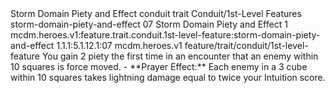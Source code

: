 <ability>
  <name>Storm Domain Piety and Effect</name>
  <metadata>
    <class>conduit</class>
    <feature_type>trait</feature_type>
    <file_dpath>Conduit/1st-Level Features</file_dpath>
    <item_id>storm-domain-piety-and-effect</item_id>
    <item_index>07</item_index>
    <item_name>Storm Domain Piety and Effect</item_name>
    <level>1</level>
    <scc>mcdm.heroes.v1:feature.trait.conduit.1st-level-feature:storm-domain-piety-and-effect</scc>
    <scdc>1.1.1:5.1.12.1:07</scdc>
    <source>mcdm.heroes.v1</source>
    <type>feature/trait/conduit/1st-level-feature</type>
  </metadata>
  <effects>
    <effect type="mundane" name="Piety">You gain 2 piety the first time in an encounter that an enemy within 10 squares is force moved.
- **Prayer Effect:** Each enemy in a 3 cube within 10 squares takes lightning damage equal to twice your Intuition score.</effect>
  </effects>
</ability>
